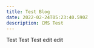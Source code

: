 ```yaml
---
title: Test Blog
date: 2022-02-24T05:23:40.590Z
description: CMS Test
---
```

Test Test Test edit edit
